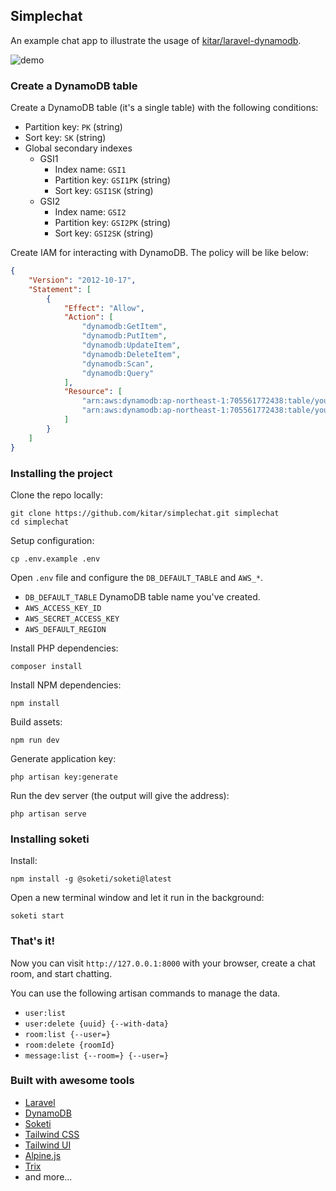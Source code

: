 ## Simplechat

An example chat app to illustrate the usage of [kitar/laravel-dynamodb](https://github.com/kitar/laravel-dynamodb).

![demo](https://github.com/kitar/simplechat/assets/157844/dba7753a-4db7-4f90-b7bf-4a990e3d3532)

### Create a DynamoDB table

Create a DynamoDB table (it's a single table) with the following conditions:

- Partition key: `PK` (string)
- Sort key: `SK` (string)
- Global secondary indexes
    - GSI1
        - Index name: `GSI1`
        - Partition key: `GSI1PK` (string)
        - Sort key: `GSI1SK` (string)
    - GSI2
        - Index name: `GSI2`
        - Partition key: `GSI2PK` (string)
        - Sort key: `GSI2SK` (string)

Create IAM for interacting with DynamoDB. The policy will be like below:

```json
{
    "Version": "2012-10-17",
    "Statement": [
        {
            "Effect": "Allow",
            "Action": [
                "dynamodb:GetItem",
                "dynamodb:PutItem",
                "dynamodb:UpdateItem",
                "dynamodb:DeleteItem",
                "dynamodb:Scan",
                "dynamodb:Query"
            ],
            "Resource": [
                "arn:aws:dynamodb:ap-northeast-1:705561772438:table/your-table-name",
                "arn:aws:dynamodb:ap-northeast-1:705561772438:table/your-table-name/index/*"
            ]
        }
    ]
}
```

### Installing the project

Clone the repo locally:

```
git clone https://github.com/kitar/simplechat.git simplechat
cd simplechat
```

Setup configuration:

```
cp .env.example .env
```

Open `.env` file and configure the `DB_DEFAULT_TABLE` and `AWS_*`.

- `DB_DEFAULT_TABLE` DynamoDB table name you've created.
- `AWS_ACCESS_KEY_ID`
- `AWS_SECRET_ACCESS_KEY`
- `AWS_DEFAULT_REGION`

Install PHP dependencies:

```
composer install
```

Install NPM dependencies:

```
npm install
```

Build assets:

```
npm run dev
```

Generate application key:

```
php artisan key:generate
```

Run the dev server (the output will give the address):

```
php artisan serve
```

### Installing soketi

Install:

```
npm install -g @soketi/soketi@latest
```

Open a new terminal window and let it run in the background:

```
soketi start
```

### That's it!

Now you can visit `http://127.0.0.1:8000` with your browser, create a chat room, and start chatting.

You can use the following artisan commands to manage the data.

- `user:list`
- `user:delete {uuid} {--with-data}`
- `room:list {--user=}`
- `room:delete {roomId}`
- `message:list {--room=} {--user=}`

### Built with awesome tools

- [Laravel](https://laravel.com/)
- [DynamoDB](https://aws.amazon.com/dynamodb/)
- [Soketi](https://soketi.app/)
- [Tailwind CSS](https://tailwindcss.com/)
- [Tailwind UI](https://tailwindui.com/)
- [Alpine.js](https://alpinejs.dev/)
- [Trix](https://trix-editor.org/)
- and more...

